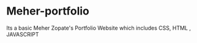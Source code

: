 # Meher-portfolio
Its a basic Meher Zopate's Portfolio Website which includes CSS, HTML , JAVASCRIPT 
